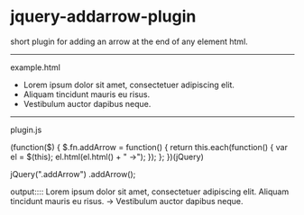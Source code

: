 # jquery-addarrow-plugin
short plugin for adding an arrow at the end of any element html.




-------------------------

example.html
<ul>
  <li>Lorem ipsum dolor sit amet, consectetuer adipiscing elit.</li>
  <li class="addArrow">Aliquam tincidunt mauris eu risus.</li>
  <li>Vestibulum auctor dapibus neque.</li>
</ul>


---------------
plugin.js


(function($) {
$.fn.addArrow = function() {
  return this.each(function() {
    var el = $(this);
    el.html(el.html() + " &rarr;"); 
  });
};
})(jQuery)

jQuery(".addArrow")
  .addArrow();
  
  
  
  
  
  
  
  output::::
Lorem ipsum dolor sit amet, consectetuer adipiscing elit.
Aliquam tincidunt mauris eu risus. →
Vestibulum auctor dapibus neque.
